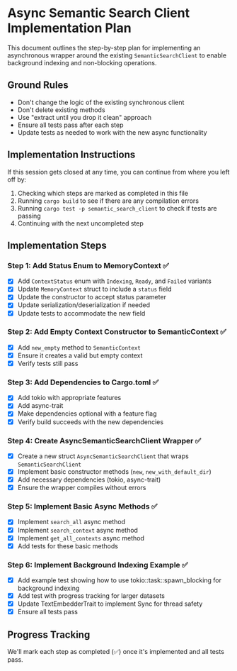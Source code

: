 # Async Semantic Search Client Implementation Plan

This document outlines the step-by-step plan for implementing an asynchronous wrapper around the existing `SemanticSearchClient` to enable background indexing and non-blocking operations.

## Ground Rules
- Don't change the logic of the existing synchronous client
- Don't delete existing methods
- Use "extract until you drop it clean" approach
- Ensure all tests pass after each step
- Update tests as needed to work with the new async functionality

## Implementation Instructions

If this session gets closed at any time, you can continue from where you left off by:
1. Checking which steps are marked as completed in this file
2. Running `cargo build` to see if there are any compilation errors
3. Running `cargo test -p semantic_search_client` to check if tests are passing
4. Continuing with the next uncompleted step

## Implementation Steps

### Step 1: Add Status Enum to MemoryContext ✅
- [x] Add `ContextStatus` enum with `Indexing`, `Ready`, and `Failed` variants
- [x] Update `MemoryContext` struct to include a `status` field
- [x] Update the constructor to accept status parameter
- [x] Update serialization/deserialization if needed
- [x] Update tests to accommodate the new field

### Step 2: Add Empty Context Constructor to SemanticContext ✅
- [x] Add `new_empty` method to `SemanticContext`
- [x] Ensure it creates a valid but empty context
- [x] Verify tests still pass

### Step 3: Add Dependencies to Cargo.toml ✅
- [x] Add tokio with appropriate features
- [x] Add async-trait
- [x] Make dependencies optional with a feature flag
- [x] Verify build succeeds with the new dependencies

### Step 4: Create AsyncSemanticSearchClient Wrapper ✅
- [x] Create a new struct `AsyncSemanticSearchClient` that wraps `SemanticSearchClient`
- [x] Implement basic constructor methods (`new`, `new_with_default_dir`)
- [x] Add necessary dependencies (tokio, async-trait)
- [x] Ensure the wrapper compiles without errors

### Step 5: Implement Basic Async Methods ✅
- [x] Implement `search_all` async method
- [x] Implement `search_context` async method
- [x] Implement `get_all_contexts` async method
- [x] Add tests for these basic methods

### Step 6: Implement Background Indexing Example ✅
- [x] Add example test showing how to use tokio::task::spawn_blocking for background indexing
- [x] Add test with progress tracking for larger datasets
- [x] Update TextEmbedderTrait to implement Sync for thread safety
- [x] Ensure all tests pass

## Progress Tracking

We'll mark each step as completed (✅) once it's implemented and all tests pass.
